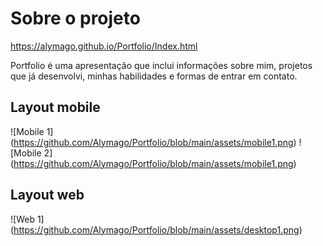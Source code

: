 # Sobre o projeto

https://alymago.github.io/Portfolio/Index.html

Portfolio é uma apresentação que inclui informações sobre mim, projetos que já desenvolvi, minhas habilidades e formas de entrar em contato.

## Layout mobile
![Mobile 1] (https://github.com/Alymago/Portfolio/blob/main/assets/mobile1.png) ![Mobile 2] (https://github.com/Alymago/Portfolio/blob/main/assets/mobile1.png)

## Layout web
![Web 1] (https://github.com/Alymago/Portfolio/blob/main/assets/desktop1.png)
